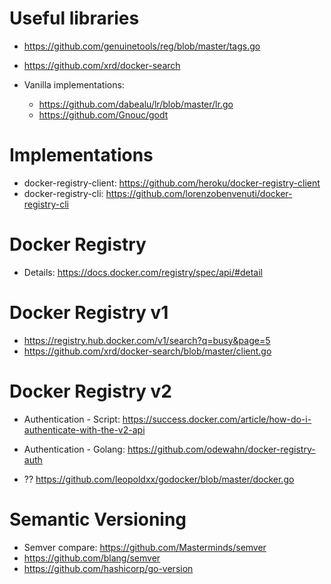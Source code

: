 # Useful libraries

- https://github.com/genuinetools/reg/blob/master/tags.go
- https://github.com/xrd/docker-search

- Vanilla implementations: 
  - https://github.com/dabealu/lr/blob/master/lr.go
  - https://github.com/Gnouc/godt

# Implementations
- docker-registry-client: https://github.com/heroku/docker-registry-client
- docker-registry-cli: https://github.com/lorenzobenvenuti/docker-registry-cli

# Docker Registry

- Details: https://docs.docker.com/registry/spec/api/#detail

# Docker Registry v1

- https://registry.hub.docker.com/v1/search?q=busy&page=5
- https://github.com/xrd/docker-search/blob/master/client.go

# Docker Registry v2

- Authentication - Script: https://success.docker.com/article/how-do-i-authenticate-with-the-v2-api
- Authentication - Golang: https://github.com/odewahn/docker-registry-auth

- ?? https://github.com/leopoldxx/godocker/blob/master/docker.go

# Semantic Versioning

- Semver compare: https://github.com/Masterminds/semver
- https://github.com/blang/semver
- https://github.com/hashicorp/go-version